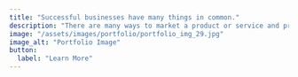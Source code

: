```yaml
---
title: "Successful businesses have many things in common."
description: "There are many ways to market a product or service and providing the potential clients and testimonials. The power of testimonials can never."
image: "/assets/images/portfolio/portfolio_img_29.jpg"
image_alt: "Portfolio Image"
button:
  label: "Learn More"
---
```

